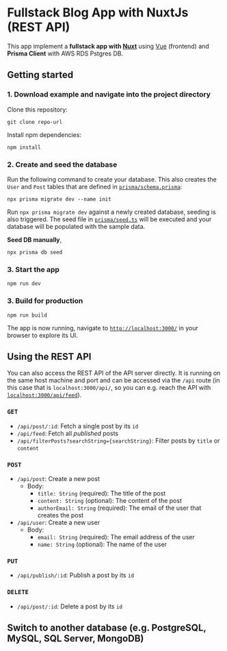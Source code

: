 # Fullstack Blog App with NuxtJs (REST API)

This app implement a **fullstack app with [Nuxt](https://nuxtjs.org//)** using [Vue](https://vuejs.org/) (frontend) and **Prisma Client** with AWS RDS Pstgres DB.

## Getting started

### 1. Download example and navigate into the project directory

Clone this repository:

```
git clone repo-url
```

Install npm dependencies:

```
npm install
```

### 2. Create and seed the database

Run the following command to create your database. This also creates the `User` and `Post` tables that are defined in [`prisma/schema.prisma`](./prisma/schema.prisma):

```
npx prisma migrate dev --name init
```

Run `npx prisma migrate dev` against a newly created database, seeding is also triggered. The seed file in [`prisma/seed.ts`](./prisma/seed.ts) will be executed and your database will be populated with the sample data.

**Seed DB manually**,

```
npx prisma db seed
```


### 3. Start the app

```
npm run dev
```

### 3. Build for production

```
npm run build
```

The app is now running, navigate to [`http://localhost:3000/`](http://localhost:3000/) in your browser to explore its UI.

## Using the REST API

You can also access the REST API of the API server directly. It is running on the same host machine and port and can be accessed via the `/api` route (in this case that is `localhost:3000/api/`, so you can e.g. reach the API with [`localhost:3000/api/feed`](http://localhost:3000/api/feed)).

### `GET`

- `/api/post/:id`: Fetch a single post by its `id`
- `/api/feed`: Fetch all _published_ posts
- `/api/filterPosts?searchString={searchString}`: Filter posts by `title` or `content`

### `POST`

- `/api/post`: Create a new post
  - Body:
    - `title: String` (required): The title of the post
    - `content: String` (optional): The content of the post
    - `authorEmail: String` (required): The email of the user that creates the post
- `/api/user`: Create a new user
  - Body:
    - `email: String` (required): The email address of the user
    - `name: String` (optional): The name of the user

### `PUT`

- `/api/publish/:id`: Publish a post by its `id`

### `DELETE`

- `/api/post/:id`: Delete a post by its `id`

## Switch to another database (e.g. PostgreSQL, MySQL, SQL Server, MongoDB)